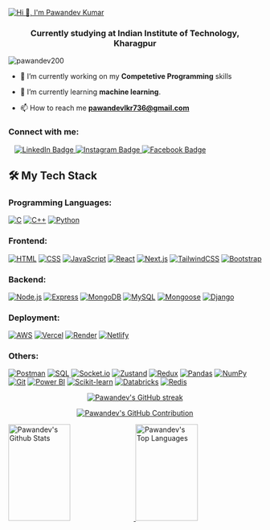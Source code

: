 <a align="center" href="https://git.io/typing-svg"><img src="https://readme-typing-svg.demolab.com?font=Fira+Code&size=25&pause=962&center=true&multiline=true&random=false&width=755&height=70&lines=Hi+!+I+am+Pawandev+Kumar;Welcome+to+my+Github" alt="Hi 👋, I'm Pawandev Kumar" /></a>
<h3 align="center">Currently studying at Indian Institute of Technology, Kharagpur</h3>

<p align="left"> <img src="https://komarev.com/ghpvc/?username=pawandev200&label=Profile%20views&color=0e75b6&style=flat" alt="pawandev200" /> </p>

- 🔭 I’m currently working on my **Competetive Programming** skills
  
- 🌱 I’m currently learning **machine learning**.
  
- 📫 How to reach me **pawandevlkr736@gmail.com**

<!--   <h3 align="left">Connect with me:</h3>
<p align="left">
  <a href="https://linkedin.com/in/pawandev" target="blank">
    <img align="center" src="https://raw.githubusercontent.com/rahuldkjain/github-profile-readme-generator/master/src/images/icons/Social/linked-in-alt.svg" alt="pawandev kumar" height="30" width="40" />
  </a>
  <a href="https://www.facebook.com/pawandev.kumar.547/" target="blank">
    <img align="center" src="https://raw.githubusercontent.com/rahuldkjain/github-profile-readme-generator/master/src/images/icons/Social/facebook.svg" alt="pawan dev" height="30" width="40" />
  </a>
  <a href="https://instagram.com/pawandev_4691" target="blank">
    <img align="center" src="https://raw.githubusercontent.com/rahuldkjain/github-profile-readme-generator/master/src/images/icons/Social/instagram.svg" alt="pawandev_4691" height="30" width="40" />
  </a>
</p>  -->
<h3 align="left">Connect with me:</h3>
<div id="badges" align="left">
  &nbsp;&nbsp;
  <a href="https://linkedin.com/in/pawandev">
      <img src="https://img.shields.io/badge/LinkedIn-blue?style=for-the-badge&logo=linkedin&logoColor=white" alt="LinkedIn Badge">
  </a>
  <a href="https://instagram.com/pawandev_4691">
      <img src="https://img.shields.io/badge/Instagram-purple?style=for-the-badge&logo=instagram&logoColor=white" alt="Instagram Badge"/>
  </a>
  <a href="https://www.facebook.com/pawandev.kumar.547/">
      <img src="https://img.shields.io/badge/Facebook-blue?style=for-the-badge&logo=facebook&logoColor=white" alt="Facebook Badge"/>
  </a>
</div>



<!-- <h3 align="left">Languages and Tools:</h3>
<p align="left">
  <a href="https://getbootstrap.com" target="_blank" rel="noreferrer">
    <img src="https://raw.githubusercontent.com/devicons/devicon/master/icons/bootstrap/bootstrap-plain-wordmark.svg" alt="bootstrap" width="40" height="40"/>
  </a>
  <a href="https://www.cprogramming.com/" target="_blank" rel="noreferrer">
    <img src="https://raw.githubusercontent.com/devicons/devicon/master/icons/c/c-original.svg" alt="c" width="40" height="40"/>
  </a>
  <a href="https://www.w3schools.com/cpp/" target="_blank" rel="noreferrer">
    <img src="https://raw.githubusercontent.com/devicons/devicon/master/icons/cplusplus/cplusplus-original.svg" alt="cplusplus" width="40" height="40"/>
  </a>
  <a href="https://www.w3schools.com/css/" target="_blank" rel="noreferrer">
    <img src="https://raw.githubusercontent.com/devicons/devicon/master/icons/css3/css3-original-wordmark.svg" alt="css3" width="40" height="40"/>
  </a>
  <a href="https://www.figma.com/" target="_blank" rel="noreferrer">
    <img src="https://www.vectorlogo.zone/logos/figma/figma-icon.svg" alt="figma" width="40" height="40"/>
  </a>
  <a href="https://git-scm.com/" target="_blank" rel="noreferrer">
    <img src="https://www.vectorlogo.zone/logos/git-scm/git-scm-icon.svg" alt="git" width="40" height="40"/>
  </a>
  <a href="https://www.w3.org/html/" target="_blank" rel="noreferrer">
    <img src="https://raw.githubusercontent.com/devicons/devicon/master/icons/html5/html5-original-wordmark.svg" alt="html5" width="40" height="40"/>
  </a>
  <a href="https://www.adobe.com/in/products/illustrator.html" target="_blank" rel="noreferrer">
    <img src="https://www.vectorlogo.zone/logos/adobe_illustrator/adobe_illustrator-icon.svg" alt="illustrator" width="40" height="40"/>
  </a>
  <a href="https://developer.mozilla.org/en-US/docs/Web/JavaScript" target="_blank" rel="noreferrer">
    <img src="https://raw.githubusercontent.com/devicons/devicon/master/icons/javascript/javascript-original.svg" alt="javascript" width="40" height="40"/>
  </a>
  <a href="https://www.mathworks.com/" target="_blank" rel="noreferrer">
    <img src="https://upload.wikimedia.org/wikipedia/commons/2/21/Matlab_Logo.png" alt="matlab" width="40" height="40"/>
  </a>
  <a href="https://www.mysql.com/" target="_blank" rel="noreferrer">
    <img src="https://raw.githubusercontent.com/devicons/devicon/master/icons/mysql/mysql-original-wordmark.svg" alt="mysql" width="40" height="40"/>
  </a>
  <a href="https://pandas.pydata.org/" target="_blank" rel="noreferrer">
    <img src="https://raw.githubusercontent.com/devicons/devicon/2ae2a900d2f041da66e950e4d48052658d850630/icons/pandas/pandas-original.svg" alt="pandas" width="40" height="40"/>
  </a>
  <a href="https://www.photoshop.com/en" target="_blank" rel="noreferrer">
    <img src="https://raw.githubusercontent.com/devicons/devicon/master/icons/photoshop/photoshop-line.svg" alt="photoshop" width="40" height="40"/>
  </a>
  <a href="https://www.python.org" target="_blank" rel="noreferrer">
    <img src="https://raw.githubusercontent.com/devicons/devicon/master/icons/python/python-original.svg" alt="python" width="40" height="40"/>
  </a>
  <a href="https://reactjs.org/" target="_blank" rel="noreferrer">
    <img src="https://raw.githubusercontent.com/devicons/devicon/master/icons/react/react-original-wordmark.svg" alt="react" width="40" height="40"/>
  </a>
  <a href="https://reactnative.dev/" target="_blank" rel="noreferrer">
    <img src="https://reactnative.dev/img/header_logo.svg" alt="reactnative" width="40" height="40"/>
  </a>
  <a href="https://scikit-learn.org/" target="_blank" rel="noreferrer">
    <img src="https://upload.wikimedia.org/wikipedia/commons/0/05/Scikit_learn_logo_small.svg" alt="scikit_learn" width="40" height="40"/>
  </a>
  <a href="https://seaborn.pydata.org/" target="_blank" rel="noreferrer">
    <img src="https://seaborn.pydata.org/_images/logo-mark-lightbg.svg" alt="seaborn" width="40" height="40"/>
  </a>
  <a href="https://www.tensorflow.org" target="_blank" rel="noreferrer">
    <img src="https://www.vectorlogo.zone/logos/tensorflow/tensorflow-icon.svg" alt="tensorflow" width="40" height="40"/>
  </a>
</p>  -->

## 🛠 My Tech Stack
### **Programming Languages:**  
[![C](https://img.shields.io/badge/C-%2300599C.svg?&style=flat-square&logo=c&logoColor=white)](https://en.wikipedia.org/wiki/C_(programming_language))  [![C++](https://img.shields.io/badge/C%2B%2B-%2300599C.svg?&style=flat-square&logo=cplusplus&logoColor=white)](https://isocpp.org/)  [![Python](https://img.shields.io/badge/Python-%233776AB.svg?&style=flat-square&logo=python&logoColor=white)](https://www.python.org/)

### **Frontend:**  
[![HTML](https://img.shields.io/badge/HTML5-%23E34F26.svg?&style=flat-square&logo=html5&logoColor=white)](https://developer.mozilla.org/en-US/docs/Web/HTML)  [![CSS](https://img.shields.io/badge/CSS3-%231572B6.svg?&style=flat-square&logo=css3&logoColor=white)](https://developer.mozilla.org/en-US/docs/Web/CSS)  [![JavaScript](https://img.shields.io/badge/JavaScript-%23323330.svg?&style=flat-square&logo=javascript&logoColor=%23F7DF1E)](https://developer.mozilla.org/en-US/docs/Web/JavaScript)  [![React](https://img.shields.io/badge/React-%2320232a.svg?&style=flat-square&logo=react&logoColor=%2361DAFB)](https://reactjs.org/)  [![Next.js](https://img.shields.io/badge/Next.js-%23000000.svg?&style=flat-square&logo=next.js&logoColor=white)](https://nextjs.org/)  [![TailwindCSS](https://img.shields.io/badge/TailwindCSS-%2338B2AC.svg?&style=flat-square&logo=tailwind-css&logoColor=white)](https://tailwindcss.com/)  [![Bootstrap](https://img.shields.io/badge/Bootstrap-%23563D7C.svg?&style=flat-square&logo=bootstrap&logoColor=white)](https://getbootstrap.com/)

### **Backend:**  
[![Node.js](https://img.shields.io/badge/Node.js-%2343853D.svg?&style=flat-square&logo=node.js&logoColor=white)](https://nodejs.org/)  [![Express](https://img.shields.io/badge/Express-%23404d59.svg?&style=flat-square&logo=express&logoColor=white)](https://expressjs.com/)  [![MongoDB](https://img.shields.io/badge/MongoDB-%234ea94b.svg?&style=flat-square&logo=mongodb&logoColor=white)](https://www.mongodb.com/)  [![MySQL](https://img.shields.io/badge/MySQL-%2300f.svg?&style=flat-square&logo=mysql&logoColor=white)](https://www.mysql.com/)  [![Mongoose](https://img.shields.io/badge/Mongoose-%23880000.svg?&style=flat-square&logo=mongoose)](https://mongoosejs.com/)  [![Django](https://img.shields.io/badge/Django-%23092E20.svg?&style=flat-square&logo=django&logoColor=white)](https://www.djangoproject.com/)

### **Deployment:**  
[![AWS](https://img.shields.io/badge/AWS-%23FF9900.svg?&style=flat-square&logo=amazon-aws&logoColor=white)](https://aws.amazon.com/)  [![Vercel](https://img.shields.io/badge/Vercel-%23000000.svg?&style=flat-square&logo=vercel&logoColor=white)](https://vercel.com/)  [![Render](https://img.shields.io/badge/Render-%23F0E000.svg?&style=flat-square&logo=render&logoColor=white)](https://render.com/)  [![Netlify](https://img.shields.io/badge/Netlify-%2300C7B7.svg?&style=flat-square&logo=netlify&logoColor=white)](https://www.netlify.com/)

### **Others:**  
[![Postman](https://img.shields.io/badge/Postman-%23FF6C37.svg?&style=flat-square&logo=postman&logoColor=white)](https://www.postman.com/)  [![SQL](https://img.shields.io/badge/SQL-%232F2F2F.svg?&style=flat-square&logo=postgresql&logoColor=white)](https://www.sql.org/)  [![Socket.io](https://img.shields.io/badge/Socket.io-%23000000.svg?&style=flat-square&logo=socket.io&logoColor=white)](https://socket.io/)  [![Zustand](https://img.shields.io/badge/Zustand-%23333.svg?&style=flat-square&logo=zustand&logoColor=white)](https://zustand.docs.pmnd.rs/getting-started/introduction)  [![Redux](https://img.shields.io/badge/Redux-%2320232a.svg?&style=flat-square&logo=redux&logoColor=CAB0F4)](https://redux.js.org/)  [![Pandas](https://img.shields.io/badge/Pandas-%23150458.svg?&style=flat-square&logo=pandas&logoColor=white)](https://pandas.pydata.org/)  [![NumPy](https://img.shields.io/badge/NumPy-%23013243.svg?&style=flat-square&logo=numpy&logoColor=white)](https://numpy.org/)  [![Git](https://img.shields.io/badge/Git-%23F1502F.svg?&style=flat-square&logo=git&logoColor=white)](https://git-scm.com/)  [![Power BI](https://img.shields.io/badge/Power%20BI-%230A6EBD.svg?&style=flat-square&logo=powerbi&logoColor=white)](https://powerbi.microsoft.com/)  [![Scikit-learn](https://img.shields.io/badge/Scikit--learn-%23F7931E.svg?&style=flat-square&logo=scikit-learn&logoColor=white)](https://scikit-learn.org/stable/) [![Databricks](https://img.shields.io/badge/Databricks-%23FF9E00.svg?&style=flat-square&logo=databricks&logoColor=white)](https://databricks.com/) [![Redis](https://img.shields.io/badge/Redis-%23D12E4A.svg?&style=flat-square&logo=redis&logoColor=white)](https://redis.io/)





<p align="center">
  <a href="https://github.com/pawandev200/">
    <img src="https://github-readme-streak-stats.herokuapp.com/?user=pawandev200&theme=radical&border=7F3FBF&background=0D1117" alt="Pawandev's GitHub streak"/>
  </a>
</p>

<p align="center">
  <a href="https://github.com/pawandev200/">
    <img src="https://github-profile-summary-cards.vercel.app/api/cards/profile-details?username=pawandev200&theme=radical" alt="Pawandev's GitHub Contribution"/>
  </a>
</p>

<a> 
  <a href="https://github.com/pawandev200/">
    <img alt="Pawandev's Github Stats" src="https://denvercoder1-github-readme-stats.vercel.app/api?username=pawandev200&show_icons=true&count_private=true&theme=react&border_color=7F3FBF&bg_color=0D1117&title_color=F85D7F&icon_color=F8D866" height="192px" width="49.5%"/>
  </a>
  <a href="https://github.com/pawandev200/">
    <img alt="Pawandev's Top Languages" src="https://denvercoder1-github-readme-stats.vercel.app/api/top-langs/?username=pawandev200&langs_count=8&layout=compact&theme=react&border_color=7F3FBF&bg_color=0D1117&title_color=F85D7F&icon_color=F8D866" height="192px" width="49.5%"/>
  </a>
  <br/>
</a>
